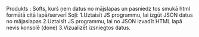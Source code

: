 Produkts : Softs, kurš ņem datus no mājslapas un pasniedz tos smukā html formātā citā lapā/serverī
Soļi:
1.Uztaisīt JS programmu, lai izgūt JSON datus no mājaslapas
2.Uztaisīt JS programmu, lai no JSON izvadīt HTML lapā nevis konsolē (done)
3.Vizualizēt izsniegtos datus.
